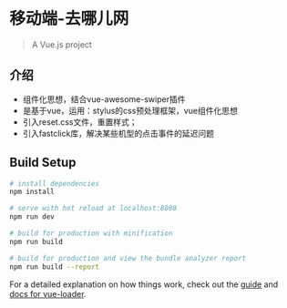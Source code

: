 # 移动端-去哪儿网
> A Vue.js project

## 介绍
- 组件化思想，结合vue-awesome-swiper插件
- 是基于vue，运用：stylus的css预处理框架，vue组件化思想
- 引入reset.css文件，重置样式；
- 引入fastclick库，解决某些机型的点击事件的延迟问题

## Build Setup

``` bash
# install dependencies
npm install

# serve with hot reload at localhost:8080
npm run dev

# build for production with minification
npm run build

# build for production and view the bundle analyzer report
npm run build --report
```

For a detailed explanation on how things work, check out the [guide](http://vuejs-templates.github.io/webpack/) and [docs for vue-loader](http://vuejs.github.io/vue-loader).

